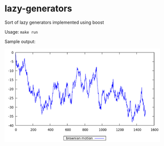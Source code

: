 lazy-generators
===============

Sort of lazy generators implemented using boost

Usage: `make run`

Sample output:

![sample](https://github.com/joastbg/lazy-generators/blob/master/demo.png)
